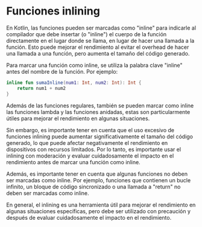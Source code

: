 # Funciones inlining

En Kotlin, las funciones pueden ser marcadas como "inline" para indicarle al compilador que debe insertar (o "inline") el cuerpo de la función directamente en el lugar donde se llama, en lugar de hacer una llamada a la función. Esto puede mejorar el rendimiento al evitar el overhead de hacer una llamada a una función, pero aumenta el tamaño del código generado.

Para marcar una función como inline, se utiliza la palabra clave "inline" antes del nombre de la función. Por ejemplo:

```kotlin
inline fun sumaInline(num1: Int, num2: Int): Int {
    return num1 + num2
}
```

Además de las funciones regulares, también se pueden marcar como inline las funciones lambda y las funciones anidadas, estas son particularmente útiles para mejorar el rendimiento en algunas situaciones.

Sin embargo, es importante tener en cuenta que el uso excesivo de funciones inlining puede aumentar significativamente el tamaño del código generado, lo que puede afectar negativamente el rendimiento en dispositivos con recursos limitados. Por lo tanto, es importante usar el inlining con moderación y evaluar cuidadosamente el impacto en el rendimiento antes de marcar una función como inline.

Además, es importante tener en cuenta que algunas funciones no deben ser marcadas como inline. Por ejemplo, funciones que contienen un bucle infinito, un bloque de código sincronizado o una llamada a "return" no deben ser marcadas como inline.

En general, el inlining es una herramienta útil para mejorar el rendimiento en algunas situaciones específicas, pero debe ser utilizado con precaución y después de evaluar cuidadosamente el impacto en el rendimiento.